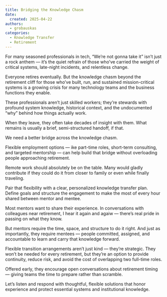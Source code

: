 ```yaml
---
title: Bridging the Knowledge Chasm
date:
  created: 2025-04-22
authors:
  - grobauskas
categories:
  - Knowledge Transfer
  - Retirement
---
```


For many seasoned professionals in tech, “We’re not gonna take it” isn’t just a rock anthem — it’s the quiet refrain of those who’ve carried the weight of critical systems, late-night incidents, and relentless change.

Everyone retires eventually. But the knowledge chasm beyond the retirement cliff for those who’ve built, run, and sustained mission-critical systems is a growing crisis for many technology teams and the business functions they enable.

<!-- more -->

These professionals aren’t just skilled workers; they’re stewards with profound system knowledge, historical context, and the undocumented “why” behind how things actually work.

When they leave, they often take decades of insight with them. What remains is usually a brief, semi-structured handoff, if that.

We need a better bridge across the knowledge chasm.

Flexible employment options — ike part-time roles, short-term consulting, and targeted mentorship — can help build that bridge without overloading people approaching retirement.

Remote work should absolutely be on the table. Many would gladly contribute if they could do it from closer to family or even while finally traveling.

Pair that flexibility with a clear, personalized knowledge transfer plan. Define goals and structure the engagement to make the most of every hour shared between mentor and mentee.

Most mentors want to share their experience. In conversations with colleagues near retirement, I hear it again and agaiw — there’s real pride in passing on what they know.

But mentors require the time, space, and structure to do it right. And just as importantly, they require mentees — people committed, assigned, and accountable to learn and carry that knowledge forward.

Flexible transition arrangements aren’t just kind — they’re strategic. They won’t be needed for every retirement, but they’re an option to provide continuity, reduce risk, and avoid the cost of overlapping two full-time roles.

Offered early, they encourage open conversations about retirement timing — giving teams the time to prepare rather than scramble.

Let’s listen and respond with thoughtful, flexible solutions that honor experience and protect essential systems and institutional knowledge.
